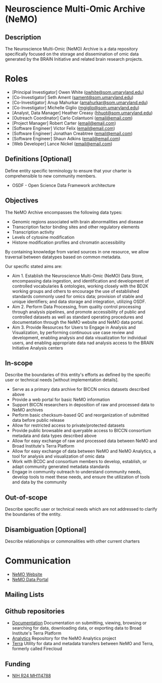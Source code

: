 # Neuroscience Multi-Omic Archive (NeMO)
## Description
The Neuroscience Multi-Omic (NeMO) Archive is a data repository specifically focused on the storage and dissemination of omic data generated by the BRAIN Initiative and related brain research projects.

# Roles
- [Principal Investigator] Owen White (owhite@som.umaryland.edu)   
- [Co-Investigator] Seth Ament (sament@som.umaryland.edu)
- [Co-Investigator] Anup Mahurkar (amahurkar@som.umaryland.edu)
- [Co-Investigator] Michelle Giglio (mgiglio@som.umaryland.edu)
- [Analyst, Data Manager] Heather Creasy (hhuot@som.umaryland.edu)   
- [Outreach Coordinator] Carlo Colantuoni (email@email.com)
- [Project Manager] Robert Carter (email@email.com)
- [Software Engineer] Victor Felix (email@email.com)
- [Software Engineer] Jonathan Creabtree (email@email.com)
- [Software Engineer] Shaun Adkins (email@email.com)
- [Web Developer] Lance Nickel (email@email.com)

## Definitions [Optional]
Define entity specific terminology to ensure that your charter is comprehensible to new community members.
- OSDF - Open Science Data Framework architecture

## Objectives

The NeMO Archive encompasses the following data types:
- Genomic regions associated with brain abnormalities and disease
- Transcription factor binding sites and other regulatory elements
- Transcription activity
- Levels of cytosine modification
- Histone modification profiles and chromatin accessibility

By containing knowledge from varied sources in one resource, we allow traversal between datatypes based on common metadata.

Our specific stated aims are:
- Aim 1. Establish the Neuroscience Multi-Omic (NeMO) Data Store, encompassing data ingestion, and identification and development of controlled vocabularies & ontologies, working closely with the BD2K working groups and others to encourage the use of established standards commonly used for omics data; provision of stable and unique identifiers; and data storage and integration, utilizing OSDF.
- Aim 2. Perform Data Processing, from quality control processing through analysis pipelines, and promote accessibility of public and controlled datasets as well as standard operating procedures and documentation through the NeMO website and NeMO data portal.
- Aim 3. Provide Resources for Users to Engage in Analysis and Visualization, by performing continuous use case review and development, enabling analysis and data visualization for individual users, and enabling appropriate data nad analysis access to the BRAIN Initiative Analysis centers

## In-scope
Describe the boundaries of this entity's efforts as defined by the specific user or technical needs [without implementation details].
- Serve as a primary data archive for BICCN omics datasets described above
- Provide a web portal for basic NeMO information
- Support BICCN researchers in deposition of raw and processed data to NeMO archives
- Perform basic checksum-based QC and reorganization of submitted data before public release
- Allow for restricted access to private/protected datasets
- Provide public browsable and queryable access to BICCN consortium metadata and data types described above
- Allow for easy exchange of raw and processed data between NeMO and Broad Institute's Terra Platform
- Allow for easy exchange of data between NeMO and NeMO Analytics, a tool for analysis and visualization of omic data
- Work with BCDC and consortium members to develop, establish, or adapt community generated metadata standards
- Engage in community outreach to understand community needs, develop tools to meet these needs, and ensure the utilization of tools and data by the community

## Out-of-scope
Describe specific user or technical needs which are not addressed to clarify the boundaries of the entity.

## Disambiguation [Optional]
Describe relationships or commonalities with other current charters

# Communication
- [NeMO Website](https://nemoarchive.org/)
- [NeMO Data Portal](https://portal.nemoarchive.org/)  

## Mailing Lists

## Github repositories
- [Documentation](https://github.com/nemoarchive/documentation) Documentation on submitting, viewing, browsing or searching for data, downloading data, or exporting data to Broad Institute's Terra Platform    
- [Analytics](https://github.com/nemoarchive/analytics) Repository for the NeMO Analytics project
- [Terra](https://github.com/nemoarchive/firecloud-client) Utility for data and metadata transfers between NeMO and Terra, formerly called Firecloud

## Funding
- [NIH R24 MH114788](https://projectreporter.nih.gov/project_info_description.cfm?aid=9748608)
